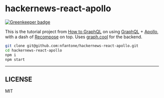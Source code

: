 # hackernews-react-apollo

[![Greenkeeper badge](https://badges.greenkeeper.io/nfantone/hackernews-react-apollo.svg)](https://greenkeeper.io/)

This is the tutorial project from [How to GraphQL][how-to-gql] on using [GraphQL][graphql] + [Apollo][apollo], with a dash of [Recompose][recompose] on top. Uses [graph.cool][graph-cool] for the backend.

```sh
git clone git@github.com:nfantone/hackernews-react-apollo.git
cd hackernews-react-apollo
npm i
npm start
```

---

## LICENSE

MIT

[apollo]: https://www.apollographql.com
[graphql]: https://graphql.org
[how-to-gql]: https://www.howtographql.com/react-apollo/
[recompose]: https://github.com/acdlite/recompose
[graph-cool]: https://graph.cool/
